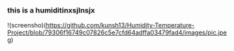 ### this is a humiditinxsjlnsjx

!(screensho)(https://github.com/kunsh13/Humidity-Temperature-Project/blob/79306f16749c07826c5e7cfd64adffa03479fad4/images/pic.jpeg)